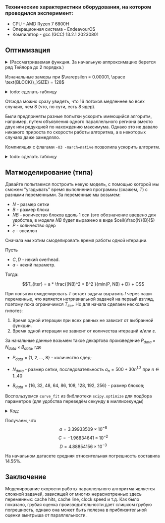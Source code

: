 ### Технические характеристики оборудования, на котором проводился эксперимент:

* CPU - AMD Ryzen 7 6800H 
* Операционная система - EndeavourOS
* Компилятор - gcc (GCC) 13.2.1 20230801


## Оптимизация



<details>
<summary>(Рассматриваемая функция. За начальную аппроксимацию берется ряд Тейлора до 2 порядка.)</summary>

![задача дирихле](images/image.png)

</details>

Изначальные замеры при $`\varepsilon = 0.00001, \space \text{BLOCK{\_}SIZE} = 128`$ 

<details>
<summary>todo: сделать таблицу</summary>

![Untitled](images/first_calc.png)

</details>

Отсюда можно сразу увидеть, что 16 потоков медленнее во всех случаях, чем 8 (что, по сути, есть 8 ядер). 

Были предприняты разные попытки ускорить имеющийся алгоритм, например, путем объявления одного параллельного региона вместо двух или редукцией по нахождению максимума. Однако это не давало никакого прироста по скорости работы алгоритма, а в некоторых случаях даже замедляло.



Компиляция с флагами `-O3 -march=native` позволила ускорить алгоритм.
<details>
<summary>todo: сделать таблицу</summary>

![Untitled](images/optimized_calc.png)

</details>


## Матмоделирование (типа)
Давайте попытаемся построить некую модель, с помощью которой мы сможем "угадывать" время выполнения программы (скажем, $T$) с разными переменными.  За переменные мы возьмем:

- $N$ - размер сетки
- $B$ - размер блока
- $NB$ - количество блоков вдоль 1 оси (это обозначение введено для удобства, в модели $NB$ будет выражено в виде $`ceil(\frac{N}{B})`$) 
- $P$ - количество ядер
- $\varepsilon$ - эпсилон

Сначала мы хотим смоделировать время работы одной итерации.

Пусть 
* $C, D$ - некий overhead.
* $a$ - некий параметр.

 Тогда:  

$$T_{iter} = a * \frac{(NB)^2 * B^2
}{min(P, NB) + D} + C$$

При попытки смоделировать $T$ встает задача выразить $I$ через наши переменные, что является нетривиальной задачей на первый взгляд, поэтому пока ограничимся $T_{iter}$. Но для начала сделаем несколько гипотез:
1. Время одной итерации при всех равных не зависит от выбранной функции.
2. Время одной итерации не зависит от количества итераций и/или $\varepsilon$.

За начальные данные возьмем такое декартово произведение $P_{data} \times N_{data}\times B_{data}$, где

* $P_{data}$ = $\{1,\ 2,\dots,\ 8\}$ - количество ядер; 

* $N_{data}$ - размер сетки, последовательность $a_n = 500 + 30n^{1.3}$ при $n \in 1..40$

* $B_{data}$ = $`\{16, \ 32, \  48, \  64, \  86,  \ 108, \ 128, \ 192, \ 256\}`$ - размер блоков; 

Воспользуемся `curve_fit` из библиотеки `scipy.optimize` для подбора параметров (для удобства переведём секунду в миллисекунды)

<details>
<summary>Код:</summary>

```python
from scipy.optimize import curve_fit
import numpy as np

def func(X, a, C, D):
  N, P, B = X
  NB = np.ceil(N/B)
  r = a * ((NB**2) * B**2)/(np.minimum(P, NB) + D) + C
  return r

N = txt_dict["Net size"]
P = txt_dict["Threads"]
B = txt_dict["Block size"]
T = txt_dict["MsPerIter"]

X = np.vstack((N, P, B))

popt, pcov = curve_fit(func, X, T, bounds = (0, 100))
popt
```
</details>

Получаем, что $$a = 3.39933509\times10^{-8}$$ $$C =-1.96834641\times10^{-2}$$ $$D = 4.88854156\times10^{-3}$$

На начальном датасете средняя относительная погрешность составила 14.55%.

## Заключение
 
Моделирование скорости работы параллельного алгоритма является сложной задачей, зависящей от многих нерасмотренных здесь переменных: cache hits, cache line, clock speed и т.д. Как было показано, грубая оценка производительности дает слишком грубую погрешность, однако она может быть полезна в приблизительной оценки выигрыша от параллельности. 

